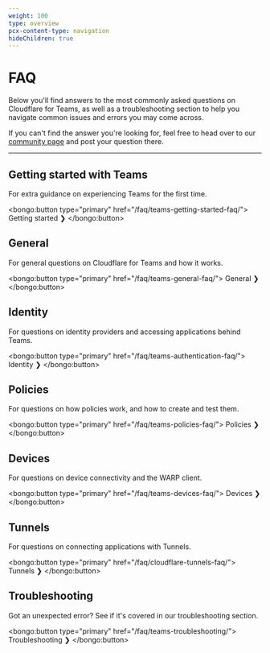 ```yaml
---
weight: 100
type: overview
pcx-content-type: navigation
hideChildren: true
---
```


# FAQ

<ContentColumn>

Below you'll find answers to the most commonly asked questions on Cloudflare for Teams, as well as a troubleshooting section to help you navigate common issues and errors you may come across.

If you can't find the answer you're looking for, feel free to head over to our [community page](https://community.cloudflare.com/) and post your question there.

</ContentColumn>

---

## Getting started with Teams

For extra guidance on experiencing Teams for the first time.

<bongo:button type="primary" href="/faq/teams-getting-started-faq/">
  Getting started ❯
</bongo:button>

## General

For general questions on Cloudflare for Teams and how it works.

<bongo:button type="primary" href="/faq/teams-general-faq/">
  General ❯
</bongo:button>

## Identity

For questions on identity providers and accessing applications behind Teams.

<bongo:button type="primary" href="/faq/teams-authentication-faq/">
  Identity ❯
</bongo:button>

## Policies

For questions on how policies work, and how to create and test them.

<bongo:button type="primary" href="/faq/teams-policies-faq/">
  Policies ❯
</bongo:button>

## Devices

For questions on device connectivity and the WARP client.

<bongo:button type="primary" href="/faq/teams-devices-faq/">
  Devices ❯
</bongo:button>

## Tunnels

For questions on connecting applications with Tunnels.

<bongo:button type="primary" href="/faq/cloudflare-tunnels-faq/">
  Tunnels ❯
</bongo:button>

## Troubleshooting

Got an unexpected error? See if it's covered in our troubleshooting section.

<bongo:button type="primary" href="/faq/teams-troubleshooting/">
  Troubleshooting ❯
</bongo:button>
